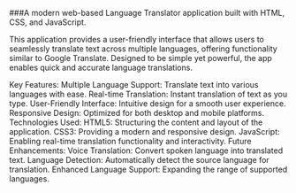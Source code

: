 ###A modern web-based Language Translator application built with HTML, CSS, and JavaScript.

This application provides a user-friendly interface that allows users to seamlessly translate text across multiple languages, offering functionality similar to Google Translate. Designed to be simple yet powerful, the app enables quick and accurate language translations.

Key Features:
  Multiple Language Support: Translate text into various languages with ease.
  Real-time Translation: Instant translation of text as you type.
  User-Friendly Interface: Intuitive design for a smooth user experience.
  Responsive Design: Optimized for both desktop and mobile platforms.
Technologies Used:
  HTML5: Structuring the content and layout of the application.
  CSS3: Providing a modern and responsive design.
  JavaScript: Enabling real-time translation functionality and interactivity.
Future Enhancements:
  Voice Translation: Convert spoken language into translated text.
  Language Detection: Automatically detect the source language for translation.
  Enhanced Language Support: Expanding the range of supported languages.
